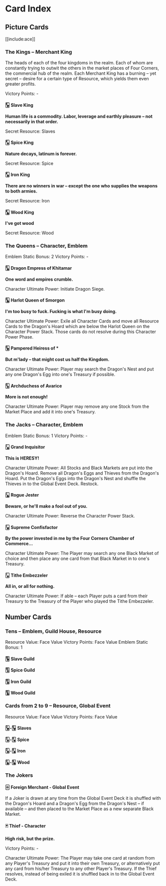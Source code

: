 # Card Index

## Picture Cards

[[include:ace]]

### The Kings – Merchant King

The heads of each of the four kingdoms in the realm. Each of whom are constantly trying to outwit the others in the market places of Four Corners, the commercial hub of the realm. Each Merchant King has a burning – yet secret – desire for a certain type of Resource, which yields them even greater profits.

Victory Points: -

#### 🂾 Slave King

**Human life is a commodity. Labor, leverage and earthly pleasure – not necessarily in that order.**

Secret Resource: Slaves

#### 🃎 Spice King

**Nature decays, latinum is forever.**

Secret Resource: Spice

#### 🂮 Iron King

**There are no winners in war – except the one who supplies the weapons to both armies.**

Secret Resource: Iron

#### 🃞 Wood King

**I've got wood**

Secret Resource: Wood

### The Queens – Character, Emblem

Emblem Static Bonus: 2
Victory Points: -

#### 🂭 Dragon Empress of Khitamar

**One word and empires crumble.**

Character Ultimate Power: Initiate Dragon Siege.

#### 🃝 Harlot Queen of Smorgon

**I'm too busy to fuck. Fucking is what I'm busy doing.**

Character Ultimate Power: Exile all Character Cards and move all Resource Cards to the Dragon's Hoard which are below the Harlot Queen on the Character Power Stack. Those cards do not resolve during this Character Power Phase.

#### 🂽 Pampered Heiress of *

**But m'lady – that might cost us half the Kingdom.**

Character Ultimate Power: Player may search the Dragon's Nest and put any one Dragon's Egg into one's Treasury if possible.

#### 🃍 Archduchess of Avarice

**More is not enough!**

Character Ultimate Power: Player may remove any one Stock from the Market Place and add it into one's Treasury.

### The Jacks – Character, Emblem

Emblem Static Bonus: 1
Victory Points: -

#### 🂫 Grand Inquisitor

**This is HERESY!**

Character Ultimate Power: All Stocks and Black Markets are put into the Dragon's Hoard. Remove all Dragon's Eggs and Thieves from the Dragon's Hoard. Put the Dragon's Eggs into the Dragon's Nest and shuffle the Thieves in to the Global Event Deck. Restock.

#### 🃛 Rogue Jester

**Beware, or he'll make a fool out of you.**

Character Ultimate Power: Reverse the Character Power Stack.

#### 🂻 Supreme Confisfactor

**By the power invested in me by the Four Corners Chamber of Commerce...**

Character Ultimate Power: The Player may search any one Black Market of choice and then place any one card from that Black Market in to one's Treasury.

#### 🃋 Tithe Embezzeler

**All in, or all for nothing.**

Character Ultimate Power: If able – each Player puts a card from their Treasury to the Treasury of the Player who played the Tithe Embezzeler.

## Number Cards
 
### Tens – Emblem, Guild House, Resource

Resource Value: Face Value
Victory Points: Face Value
Emblem Static Bonus: 1

#### 🂺 Slave Guild

#### 🃊 Spice Guild

#### 🂪 Iron Guild

#### 🃚 Wood Guild

### Cards from 2 to 9 – Resource, Global Event

Resource Value: Face Value
Victory Points: Face Value

#### 🂲-🂹 Slaves

#### 🃂-🃉 Spice

#### 🂢-🂩 Iron

#### 🃒-🃙 Wood

### The Jokers

#### 🃟 Foreign Merchant - Global Event

If a Joker is drawn at any time from the Global Event Deck it is shuffled with the Dragon's Hoard and a Dragon's Egg from the Dragon's Nest – if available – and then placed to the Market Place as a new separate Black Market.

#### 🃏 Thief - Character

**High risk, but the prize.**

Victory Points: -

Character Ultimate Power: The Player may take one card at random from any Player's Treasury and put it into their own Treasury, or alternatively put any card from his/her Treasury to any other Player's Treasury. If the Thief resolves, instead of being exiled it is shuffled back in to the Global Event Deck.
